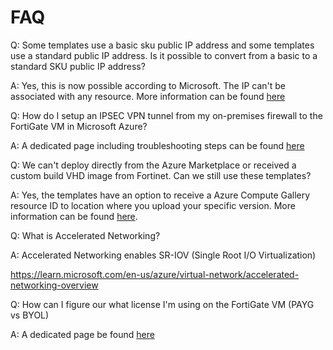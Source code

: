 # FAQ

Q: Some templates use a basic sku public IP address and some templates use a standard public IP address. Is it possible to convert from a basic to a standard SKU public IP address?

A: Yes, this is now possible according to Microsoft. The IP can't be associated with any resource. More information can be found [here](https://docs.microsoft.com/en-us/azure/virtual-network/virtual-network-public-ip-address-upgrade)

Q: How do I setup an IPSEC VPN tunnel from my on-premises firewall to the FortiGate VM in Microsoft Azure?

A: A dedicated page including troubleshooting steps can be found [here](faq-ipsec-connectivity.md)

Q: We can't deploy directly from the Azure Marketplace or received a custom build VHD image from Fortinet. Can we still use these templates?

A: Yes, the templates have an option to receive a Azure Compute Gallery resource ID to location where you upload your specific version. More information can be found [here](faq-upload-vhd.md).

Q: What is Accelerated Networking?

A: Accelerated Networking enables SR-IOV (Single Root I/O Virtualization) 

https://learn.microsoft.com/en-us/azure/virtual-network/accelerated-networking-overview

Q: How can I figure our what license I'm using on the FortiGate VM (PAYG vs BYOL)

A: A dedicated page be found [here](faq-pay-as-you-go.md)
